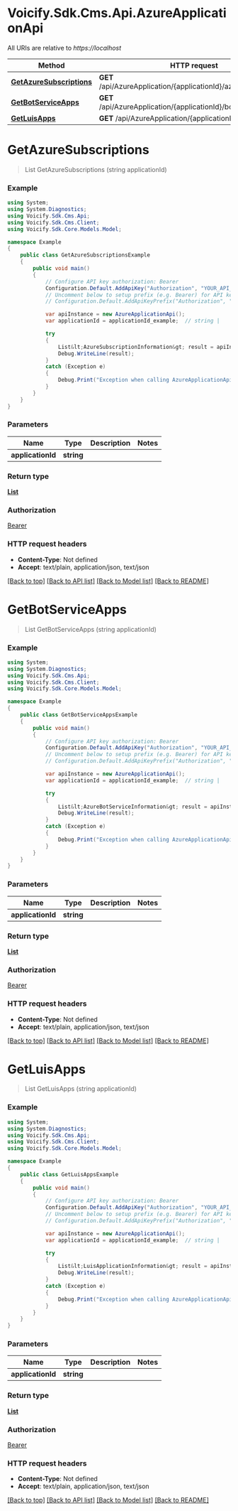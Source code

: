 # Voicify.Sdk.Cms.Api.AzureApplicationApi

All URIs are relative to *https://localhost*

Method | HTTP request | Description
------------- | ------------- | -------------
[**GetAzureSubscriptions**](AzureApplicationApi.md#getazuresubscriptions) | **GET** /api/AzureApplication/{applicationId}/azureSubscriptions | 
[**GetBotServiceApps**](AzureApplicationApi.md#getbotserviceapps) | **GET** /api/AzureApplication/{applicationId}/botServiceApps | 
[**GetLuisApps**](AzureApplicationApi.md#getluisapps) | **GET** /api/AzureApplication/{applicationId}/luisApps | 


<a name="getazuresubscriptions"></a>
# **GetAzureSubscriptions**
> List<AzureSubscriptionInformation> GetAzureSubscriptions (string applicationId)



### Example
```csharp
using System;
using System.Diagnostics;
using Voicify.Sdk.Cms.Api;
using Voicify.Sdk.Cms.Client;
using Voicify.Sdk.Core.Models.Model;

namespace Example
{
    public class GetAzureSubscriptionsExample
    {
        public void main()
        {
            // Configure API key authorization: Bearer
            Configuration.Default.AddApiKey("Authorization", "YOUR_API_KEY");
            // Uncomment below to setup prefix (e.g. Bearer) for API key, if needed
            // Configuration.Default.AddApiKeyPrefix("Authorization", "Bearer");

            var apiInstance = new AzureApplicationApi();
            var applicationId = applicationId_example;  // string | 

            try
            {
                List&lt;AzureSubscriptionInformation&gt; result = apiInstance.GetAzureSubscriptions(applicationId);
                Debug.WriteLine(result);
            }
            catch (Exception e)
            {
                Debug.Print("Exception when calling AzureApplicationApi.GetAzureSubscriptions: " + e.Message );
            }
        }
    }
}
```

### Parameters

Name | Type | Description  | Notes
------------- | ------------- | ------------- | -------------
 **applicationId** | **string**|  | 

### Return type

[**List<AzureSubscriptionInformation>**](AzureSubscriptionInformation.md)

### Authorization

[Bearer](../README.md#Bearer)

### HTTP request headers

 - **Content-Type**: Not defined
 - **Accept**: text/plain, application/json, text/json

[[Back to top]](#) [[Back to API list]](../README.md#documentation-for-api-endpoints) [[Back to Model list]](../README.md#documentation-for-models) [[Back to README]](../README.md)

<a name="getbotserviceapps"></a>
# **GetBotServiceApps**
> List<AzureBotServiceInformation> GetBotServiceApps (string applicationId)



### Example
```csharp
using System;
using System.Diagnostics;
using Voicify.Sdk.Cms.Api;
using Voicify.Sdk.Cms.Client;
using Voicify.Sdk.Core.Models.Model;

namespace Example
{
    public class GetBotServiceAppsExample
    {
        public void main()
        {
            // Configure API key authorization: Bearer
            Configuration.Default.AddApiKey("Authorization", "YOUR_API_KEY");
            // Uncomment below to setup prefix (e.g. Bearer) for API key, if needed
            // Configuration.Default.AddApiKeyPrefix("Authorization", "Bearer");

            var apiInstance = new AzureApplicationApi();
            var applicationId = applicationId_example;  // string | 

            try
            {
                List&lt;AzureBotServiceInformation&gt; result = apiInstance.GetBotServiceApps(applicationId);
                Debug.WriteLine(result);
            }
            catch (Exception e)
            {
                Debug.Print("Exception when calling AzureApplicationApi.GetBotServiceApps: " + e.Message );
            }
        }
    }
}
```

### Parameters

Name | Type | Description  | Notes
------------- | ------------- | ------------- | -------------
 **applicationId** | **string**|  | 

### Return type

[**List<AzureBotServiceInformation>**](AzureBotServiceInformation.md)

### Authorization

[Bearer](../README.md#Bearer)

### HTTP request headers

 - **Content-Type**: Not defined
 - **Accept**: text/plain, application/json, text/json

[[Back to top]](#) [[Back to API list]](../README.md#documentation-for-api-endpoints) [[Back to Model list]](../README.md#documentation-for-models) [[Back to README]](../README.md)

<a name="getluisapps"></a>
# **GetLuisApps**
> List<LuisApplicationInformation> GetLuisApps (string applicationId)



### Example
```csharp
using System;
using System.Diagnostics;
using Voicify.Sdk.Cms.Api;
using Voicify.Sdk.Cms.Client;
using Voicify.Sdk.Core.Models.Model;

namespace Example
{
    public class GetLuisAppsExample
    {
        public void main()
        {
            // Configure API key authorization: Bearer
            Configuration.Default.AddApiKey("Authorization", "YOUR_API_KEY");
            // Uncomment below to setup prefix (e.g. Bearer) for API key, if needed
            // Configuration.Default.AddApiKeyPrefix("Authorization", "Bearer");

            var apiInstance = new AzureApplicationApi();
            var applicationId = applicationId_example;  // string | 

            try
            {
                List&lt;LuisApplicationInformation&gt; result = apiInstance.GetLuisApps(applicationId);
                Debug.WriteLine(result);
            }
            catch (Exception e)
            {
                Debug.Print("Exception when calling AzureApplicationApi.GetLuisApps: " + e.Message );
            }
        }
    }
}
```

### Parameters

Name | Type | Description  | Notes
------------- | ------------- | ------------- | -------------
 **applicationId** | **string**|  | 

### Return type

[**List<LuisApplicationInformation>**](LuisApplicationInformation.md)

### Authorization

[Bearer](../README.md#Bearer)

### HTTP request headers

 - **Content-Type**: Not defined
 - **Accept**: text/plain, application/json, text/json

[[Back to top]](#) [[Back to API list]](../README.md#documentation-for-api-endpoints) [[Back to Model list]](../README.md#documentation-for-models) [[Back to README]](../README.md)

